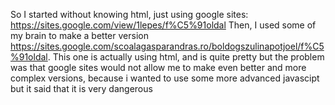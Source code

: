 So I started without knowing html, just using google sites:  https://sites.google.com/view/1lepes/f%C5%91oldal
Then, I used some of my brain to make a better version https://sites.google.com/scoalagasparandras.ro/boldogszulinapotjoel/f%C5%91oldal. 
    This one is actually using html, and is quite pretty but the problem was that google sites would not allow me to make even better and more complex versions, because i wanted to use some more advanced javascipt but it said that it is very dangerous
